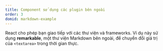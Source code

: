 ```yaml
---
title: Component sử dụng các plugin bên ngoài
order: 3
domid: markdown-example
---
```


React cho phép bạn giao tiếp với các thư viện và frameworks. Ví dụ này sử dụng **remarkable**, một thư viện Markdown bên ngoài, để chuyển đổi giá trị của `<textarea>` trong thời gian thực.